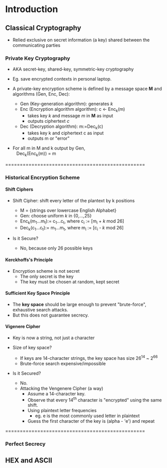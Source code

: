 # Introduction
        
## **Classical Cryptography**
- Relied exclusive on secret information (a key) shared between the communicating parties

### **Private Key Cryptography**
- AKA secret-key, shared-key, symmetric-key cryptography
- Eg. save encrypted contexts in personal laptop. 
- A private-key encryption scheme is defined by a message space __M__ and algorithms (Gen, Enc, Dec):
    - Gen (Key-generation algorithm): generates _k_
    - Enc (Encryption algorithm algorithm): c <- Enc<sub>k</sub>(m)
        - takes key _k_ and message _m_ in __M__ as input 
        - outputs ciphertext _c_
    - Dec (Decryption algorithm): m:=Dec<sub>k</sub>(c)
        - takes key k and ciphertext c as input
        - outputs m or "error"

- For all m in M and k output by Gen,</br>
    &nbsp;&nbsp; Dec<sub>k</sub>(Enc<sub>k</sub>(m)) = m

================================================
### **Historical Encryption Scheme**

#### Shift Ciphers
- Shift Cipher: shift every letter of the plantext by k positions
    - M = {strings over lowercase English Alphabet}
    - Gen: choose uniform _k_ in {0,...,25}
    - Enc<sub>k</sub>(m<sub>1</sub>...m<sub>t</sub>):= c<sub>1</sub>...c<sub>t</sub>, where c<sub>i</sub> := [m<sub>i</sub> + _k_ mod 26]
    - Dec<sub>k</sub>(c<sub>1</sub>...c<sub>t</sub>):= m<sub>1</sub>...m<sub>t</sub>, where m<sub>i</sub> := [c<sub>i</sub> - _k_ mod 26] 
    
- Is it Secure?
    - No, because only 26 possible keys


#### Kerckhoffs's Principle
- Encryption scheme is not secret
    - The only secret is the key
    - The key must be chosen at random, kept secret

#### Sufficient Key Space Principle
- The __key space__ should be large enough to prevent "brute-force", exhaustive search attacks.
- But this does not guarantee secrecy.

#### Vigenere Cipher
- Key is now a string, not just a character
- Size of key space?
    - If keys are 14-character strings, the key space has size 26<sup>14</sup> ~ 2<sup>66</sup>
    - Brute-force search expensive/impossible

- Is it Secured?
    - No.
    - Attacking the Vengenere Cipher (a way)
        - Assume a 14-character key.
        - Observe that every 14<sup>th</sup> character is "encrypted" using the same shift.
        - Using plaintext letter frequencies
            - eg. e is the most commonly used letter in plaintext
        - Guess the first character of the key is (alpha - 'e') and repeat
        
================================================
### **Perfect Secrecy**


## HEX and ASCII
